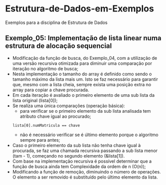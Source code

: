 # Estrutura-de-Dados-em-Exemplos
Exemplos para a disciplina de Estrutura de Dados

## Exemplo_05: Implementação de lista linear numa estrutura de alocação sequencial
* Modificação da função de busca, do Exemplo_04, com a utilização de uma versão recursiva otimizada para diminuir uma comparação por iteração no algoritmo de busca;
* Nesta implementação o tamanho do array é definido como sendo o tamanho máximo da lista mais um. Isto se faz necessário para garantir que, mesmo com a lista cheia, sempre exista uma posição extra no array para copiar a chave procurada. 
* Em cada iteração é avaliado o primeiro elemento de uma sub lista da lista original (lista[0]); 
* Se realiza uma única comparações (operação básica):
    * para verificar se o primeiro elemento da sub lista analisada tem atributo chave igual ao procurado;
    ```
    lista[0].numMatricula == chave
    ``` 
    * não é necessário verificar se é último elemento porque o algoritmo sempre para antes;  
* Caso o primeiro elemento da sub lista não tenha chave igual à procurada, se faz uma chamada recursiva passando a sub lista menor (tam - 1), começando no segundo elemento (&lista[1]).    
* Com base na implementação recursiva é possível determinar que a função de busca ainda tem Complexidade da ordem de n (O(n));
* Modificando a função de remoção, diminuindo o número de operações. O elemento a ser removido é substituído pelo último elemento da lista.